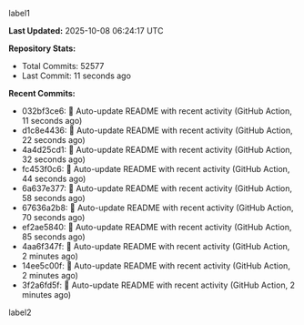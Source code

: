 
label1 
<!-- ACTIVITY_START -->
**Last Updated:** 2025-10-08 06:24:17 UTC

**Repository Stats:**
- Total Commits: 52577
- Last Commit: 11 seconds ago

**Recent Commits:**
- 032bf3ce6: 🤖 Auto-update README with recent activity (GitHub Action, 11 seconds ago)
- d1c8e4436: 🤖 Auto-update README with recent activity (GitHub Action, 22 seconds ago)
- 4a4d25cd1: 🤖 Auto-update README with recent activity (GitHub Action, 32 seconds ago)
- fc453f0c6: 🤖 Auto-update README with recent activity (GitHub Action, 44 seconds ago)
- 6a637e377: 🤖 Auto-update README with recent activity (GitHub Action, 58 seconds ago)
- 67636a2b8: 🤖 Auto-update README with recent activity (GitHub Action, 70 seconds ago)
- ef2ae5840: 🤖 Auto-update README with recent activity (GitHub Action, 85 seconds ago)
- 4aa6f347f: 🤖 Auto-update README with recent activity (GitHub Action, 2 minutes ago)
- 14ee5c00f: 🤖 Auto-update README with recent activity (GitHub Action, 2 minutes ago)
- 3f2a6fd5f: 🤖 Auto-update README with recent activity (GitHub Action, 2 minutes ago)
<!-- ACTIVITY_END -->

label2
